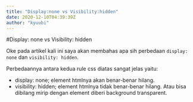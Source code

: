```yaml
---
title: "Display:none vs Visibility:hidden"
date: 2020-12-10T04:39:39Z
author: "kyuubi"
---
```


#Display: none vs Visibility: hidden

Oke pada artikel kali ini saya akan membahas apa sih
perbedaan ```display: none``` dan ```visibility: hidden```.


Perbedaannya antara kedua rule css diatas sangat jelas
yaitu:
- display: none; element htmlnya akan benar-benar hilang.
- visibility: hidden; element htmlnya tidak benar-benar
hilang. Atau bisa dibilang mirip dengan element diberi
background transparent.
